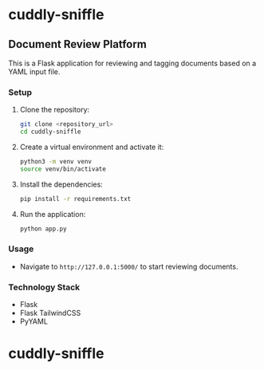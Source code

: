 # cuddly-sniffle

## Document Review Platform

This is a Flask application for reviewing and tagging documents based on a YAML input file.

### Setup

1. Clone the repository:
    ```sh
    git clone <repository_url>
    cd cuddly-sniffle
    ```

2. Create a virtual environment and activate it:
    ```sh
    python3 -m venv venv
    source venv/bin/activate
    ```

3. Install the dependencies:
    ```sh
    pip install -r requirements.txt
    ```

4. Run the application:
    ```sh
    python app.py
    ```

### Usage

- Navigate to `http://127.0.0.1:5000/` to start reviewing documents.

### Technology Stack

- Flask
- Flask TailwindCSS
- PyYAML
# cuddly-sniffle